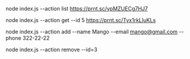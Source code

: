 node index.js --action list
https://prnt.sc/ypMZUECg7HJ7

node index.js --action get --id 5
https://prnt.sc/Tyx1rkLIuKLs

node index.js --action add --name Mango --email mango@gmail.com --phone 322-22-22

node index.js --action remove --id=3
